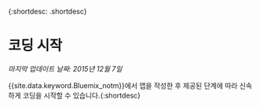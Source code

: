 
{:shortdesc: .shortdesc}

# 코딩 시작

*마지막 업데이트 날짜: 2015년 12월 7일*

{{site.data.keyword.Bluemix_notm}}에서
앱을 작성한 후 제공된 단계에 따라 신속하게 코딩을 시작할 수
있습니다.{:shortdesc}


